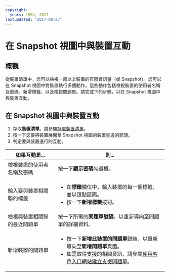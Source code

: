 ```yaml
---
copyright:
  years: 1994, 2017
lastupdated: "2017-08-23"
---
```


# 在 Snapshot 視圖中與裝置互動

## 概觀

從裝置清單中，您可以檢視一部以上裝置的有限資訊量（或 Snapshot）。您可以在 Snapshot 視圖中對裝置執行多個動作。這些動作包括檢視裝置的使用者名稱及密碼、新增標籤，以及檢視問題單。請完成下列步驟，以在 Snapshot 視圖中與裝置互動。

## 在 Snapshot 視圖中與裝置互動

1. 存取**裝置清單**。請參閱[存取裝置清單](vsi_managing.html)。
2. 按一下您要將裝置展開至 Snapshot 視圖的裝置旁邊的箭頭。
3. 判定要與裝置進行的互動。

|如果互動是...           |則...  |
|---|---|
|檢視裝置的使用者名稱及密碼|按一下**顯示密碼**勾選框。|
|輸入要與裝置相關聯的標籤|<ul><li>在**標籤**欄位中，輸入裝置的每一個標籤，並以逗點區隔。</li><li>按一下**新增標籤**按鈕。</li></ul>|
|檢視與裝置相關聯的最近問題單|按一下所需的**問題單號碼**，以重新導向至問題單的詳細資料。|
|新增裝置的問題單|<ul><li>按一下**新增此裝置的問題單**鏈結，以重新導向至**新增問題單**頁面。</li><li>如需取得支援的相關資訊，請參閱[使用客戶入口網站建立支援問題單](/docs/customer-portal/cpsupport.html)。</li></ul>|
